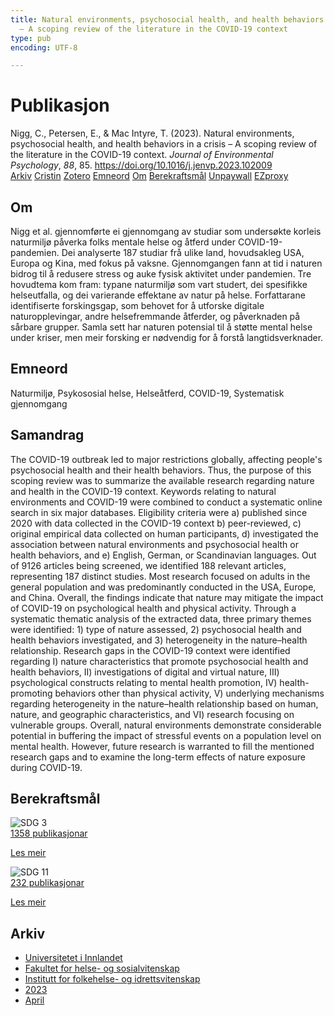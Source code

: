 ```yaml
---
title: Natural environments, psychosocial health, and health behaviors in a crisis
  – A scoping review of the literature in the COVID-19 context
type: pub
encoding: UTF-8

---
```

<h1>Publikasjon</h1>
<article id="csl-bib-container-KWP5XCI5" class="csl-bib-container">
  <div class="csl-bib-body"> <div class="csl-entry">Nigg, C., Petersen, E., &#38; Mac Intyre, T. (2023). Natural environments, psychosocial health, and health behaviors in a crisis – A scoping review of the literature in the COVID-19 context. <i>Journal of Environmental Psychology</i>, <i>88</i>, 85. <a href="https://doi.org/10.1016/j.jenvp.2023.102009">https://doi.org/10.1016/j.jenvp.2023.102009</a></div> </div>
  <div class="csl-bib-buttons">
    <a href="#taxonomy-article-KWP5XCI5" alt="archive" class="csl-bib-button">Arkiv</a>
    <a href="https://app.cristin.no/results/show.jsf?id=2140966" alt="Cristin" class="csl-bib-button">Cristin</a>
    <a href="http://zotero.org/groups/5881554/items/KWP5XCI5" alt="Zotero" class="csl-bib-button">Zotero</a>
    <a href="#keywords-article-KWP5XCI5" alt="keywords" class="csl-bib-button">Emneord</a>
    <a href="#about-article-KWP5XCI5" alt="about_pub" class="csl-bib-button">Om</a>
    <a href="#sdg-article-KWP5XCI5" alt="sdg" class="csl-bib-button">Berekraftsmål</a>
    <a href="https://doi.org/10.1016/j.jenvp.2023.102009" alt="Unpaywall" class="csl-bib-button">Unpaywall</a>
    <a href="https://doi.org/10.1016/j.jenvp.2023.102009" alt="EZproxy" class="csl-bib-button">EZproxy</a>
  </div>
  <div id="csl-bib-meta-container-KWP5XCI5"></div>
</article>
<div id="csl-bib-meta-KWP5XCI5" class="csl-bib-meta">
  <article id="about-article-KWP5XCI5" class="about_pub-article">
    <h1>Om</h1>
    Nigg et al. gjennomførte ei gjennomgang av studiar som undersøkte korleis naturmiljø påverka folks mentale helse og åtferd under COVID-19-pandemien. Dei analyserte 187 studiar frå ulike land, hovudsakleg USA, Europa og Kina, med fokus på vaksne. Gjennomgangen fann at tid i naturen bidrog til å redusere stress og auke fysisk aktivitet under pandemien. Tre hovudtema kom fram: typane naturmiljø som vart studert, dei spesifikke helseutfalla, og dei varierande effektane av natur på helse. Forfattarane identifiserte forskingsgap, som behovet for å utforske digitale naturopplevingar, andre helsefremmande åtferder, og påverknaden på sårbare grupper. Samla sett har naturen potensial til å støtte mental helse under kriser, men meir forsking er nødvendig for å forstå langtidsverknader.
  </article>
  <article id="keywords-article-KWP5XCI5" class="keywords-article">
    <h1>Emneord</h1>
    Naturmiljø, Psykososial helse, Helseåtferd, COVID-19, Systematisk gjennomgang
  </article>
  <article id="abstract-article-KWP5XCI5" class="abstract-article">
    <h1>Samandrag</h1>
    The COVID-19 outbreak led to major restrictions globally, affecting people's psychosocial health and their health behaviors. Thus, the purpose of this scoping review was to summarize the available research regarding nature and health in the COVID-19 context. Keywords relating to natural environments and COVID-19 were combined to conduct a systematic online search in six major databases. Eligibility criteria were a) published since 2020 with data collected in the COVID-19 context b) peer-reviewed, c) original empirical data collected on human participants, d) investigated the association between natural environments and psychosocial health or health behaviors, and e) English, German, or Scandinavian languages. Out of 9126 articles being screened, we identified 188 relevant articles, representing 187 distinct studies. Most research focused on adults in the general population and was predominantly conducted in the USA, Europe, and China. Overall, the findings indicate that nature may mitigate the impact of COVID-19 on psychological health and physical activity. Through a systematic thematic analysis of the extracted data, three primary themes were identified: 1) type of nature assessed, 2) psychosocial health and health behaviors investigated, and 3) heterogeneity in the nature–health relationship. Research gaps in the COVID-19 context were identified regarding I) nature characteristics that promote psychosocial health and health behaviors, II) investigations of digital and virtual nature, III) psychological constructs relating to mental health promotion, IV) health-promoting behaviors other than physical activity, V) underlying mechanisms regarding heterogeneity in the nature–health relationship based on human, nature, and geographic characteristics, and VI) research focusing on vulnerable groups. Overall, natural environments demonstrate considerable potential in buffering the impact of stressful events on a population level on mental health. However, future research is warranted to fill the mentioned research gaps and to examine the long-term effects of nature exposure during COVID-19.
  </article>
  <article id="sdg-article-KWP5XCI5" class="sdg-article">
    <h1>Berekraftsmål</h1>
    <div class="sdg-container"><div id="sdg3" class="sdg">
        <img src="{{< params subfolder >}}images/sdg/sdg03_nn.png" class="image" alt="SDG 3">
        <div class="sdg-overlay">
          <a href="/nn/archive/?key=?sdg=3#archive" class="sdg-publication-count"><span>1358</span> publikasjonar</a>
          <p><a href="https://fn.no/om-fn/fns-baerekraftsmaal/god-helse-og-livskvalitet?lang=nno-NO" class="sdg-read-more">Les meir</a></p>
        </div>
      </div> <div id="sdg11" class="sdg">
        <img src="{{< params subfolder >}}images/sdg/sdg11_nn.png" class="image" alt="SDG 11">
        <div class="sdg-overlay">
          <a href="/nn/archive/?key=?sdg=11#archive" class="sdg-publication-count"><span>232</span> publikasjonar</a>
          <p><a href="https://fn.no/om-fn/fns-baerekraftsmaal/baerekraftige-byer-og-lokalsamfunn?lang=nno-NO" class="sdg-read-more">Les meir</a></p>
        </div>
      </div></div>
  </article>
  <article id="taxonomy-article-KWP5XCI5" class="taxonomy-article">
    <h1>Arkiv</h1>
    <ul>
      <li>
        <a href="/nn/archive/?key=3DCRN523">Universitetet i Innlandet</a>
      </li>
      <li>
        <a href="/nn/archive/?key=IDKFS3MX">Fakultet for helse- og sosialvitenskap</a>
      </li>
      <li>
        <a href="/nn/archive/?key=FJXE3Z8X">Institutt for folkehelse- og idrettsvitenskap</a>
      </li>
      <li>
        <a href="/nn/archive/?key=5HKEZMYN">2023</a>
      </li>
      <li>
        <a href="/nn/archive/?key=MF84FCAN">April</a>
      </li>
    </ul>
  </article>
</div>
